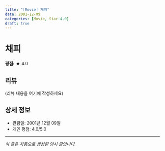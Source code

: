 ```yaml
---
title: "[Movie] 채피"
date: 2001-12-09
categories: [Movie, Star-4.0]
draft: true
---
```


# 채피

**평점:** ★ 4.0

## 리뷰

(리뷰 내용을 여기에 작성하세요)

## 상세 정보

- 관람일: 2001년 12월 09일
- 개인 평점: 4.0/5.0

---

*이 글은 자동으로 생성된 임시 글입니다.*
